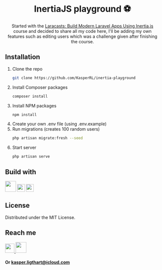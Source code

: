 <h1 align="center">InertiaJS playground ⚽️</h1>

<p align="center">Started with the <a href="https://laracasts.com/series/build-modern-laravel-apps-using-inertia-js">Laracasts: Build Modern Laravel Apps Using Inertia.js</a> course and decided to share all my code here, I'll be adding my own features such as editing users which was a challenge given after finishing the course.</p>

## Installation

1. Clone the repo
   ```sh
   git clone https://github.com/KasperRL/inertia-playground
   ```
2. Install Composer packages
   ```sh
   composer install
   ```
3. Install NPM packages
    ```sh
    npm install
    ```
4. Create your own .env file (using .env.example)
5. Run migrations (creates 100 random users)
    ```sh
    php artisan migrate:fresh --seed
    ```
6. Start server
    ```sh
    php artisan serve
    ```

## Build with

<span>
  <img src="https://tailwindcss.com/_next/static/media/tailwindcss-mark.cb8046c163f77190406dfbf4dec89848.svg" width="35">
  <img src="https://user-images.githubusercontent.com/70808417/142496950-61cebef9-db2b-495e-9beb-c2e578393656.png" width="25">
  <img src="https://v3.vuejs.org/logo.png" width="25">
</span>

## License

Distributed under the MIT License.

## Reach me

<span>
  <a href="https://www.linkedin.com/in/kasper-ligthart/">
    <img src="https://user-images.githubusercontent.com/70808417/142434323-df22212a-d2a2-4c3f-a8b8-cb71003641d9.png" width="30">
  </a>
  <a href="https://github.com/KasperRL">
    <img src="https://user-images.githubusercontent.com/70808417/142432587-1ff09d3b-676c-4765-ba31-4eb7aace4615.png" width="35">
  </a>
</span>

#### Or kasper.ligthart@icloud.com
